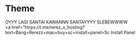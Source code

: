# Theme
OYYY LAGI SANTAI KAWANNN SANTAYYYY
SLEBEWWWW
<br>
<a href="htrps://t.me/rerez_x_hosting?text=Bang+Rerezz+mau+buy+sc+install+panel>Sc Install Panel</a>